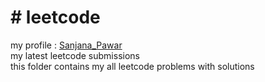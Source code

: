 <h1># leetcode</h1>
</hr>
my profile : <a href="https://leetcode.com/Sanjana_Pawar/" target="_blank">Sanjana_Pawar</a></br>
my latest leetcode submissions</br>
this folder contains my all  leetcode problems with solutions
